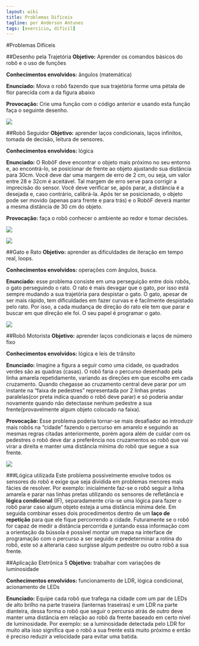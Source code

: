 ```yaml
---
layout: wiki
title: Problemas Difíceis
tagline: por Anderson Antunes
tags: [exercicio, dificil]
---
```


#Problemas Difíceis

##Desenho pela Trajetória
**Objetivo:** Aprender os comandos básicos do robô e o uso de funções

**Conhecimentos envolvidos:** ângulos (matemática)

**Enunciado:** Mova o robô fazendo que sua trajetória forme uma pétala de flor parecida com a da figura abaixo

**Provocação:** Crie uma função com o código anterior e usando esta função faça o seguinte desenho.

![](desenho_pela_trajetoria.png)

##Robô Seguidor
**Objetivo:** aprender laços condicionais, laços infinitos, tomada de decisão, leitura de sensores.

**Conhecimentos envolvidos:** lógica

**Enunciado:** O RobôF deve encontrar o objeto mais próximo no seu entorno e, ao encontrá-lo, se posicionar de frente ao objeto ajustando sua distância para 30cm. Você deve dar uma margem de erro de 2 cm, ou seja, um valor entre 28 e 32cm é aceitável. Tal margem de erro serve para corrigir a imprecisão do sensor. Você deve verificar se, após parar, a distância é a desejada e, caso contrário, calibrá-la. Após ter se posicionado, o objeto pode ser movido (apenas para frente e para trás) e o RobôF deverá manter a mesma distância de 30 cm do objeto.

**Provocação:** faça o robô conhecer o ambiente ao redor e tomar decisões.

![](robo_seguidor_1.png)

![](robo_seguidor_2.png)

##Gato e Rato
**Objetivo:** aprender as dificuldades de iteração em tempo real, loops.

**Conhecimentos envolvidos:** operações com ângulos, busca.

**Enunciado:** esse problema consiste em uma perseguição entre dois robôs, o gato perseguindo o rato. O rato é mais devagar que o gato, por isso está sempre mudando a sua trajetória para despistar o gato. O gato, apesar de ser mais rápido, tem dificuldades em fazer curvas e é facilmente despistado pelo rato. Por isso, a cada mudança de direção do rato ele tem que parar e buscar em que direção ele foi. O seu papel é programar o gato.

![](gato_e_rato.png)

##Robô Motorista
**Objetivo:** aprender laços condicionais e laços de número fixo

**Conhecimentos envolvidos:**  lógica e leis de trânsito

**Enunciado:** Imagine a figura a seguir como uma cidade, os quadrados verdes são as quadras (casas). O robô faria o percurso desenhado pela linha amarela repetidamente, variando as direções em que escolhe em cada cruzamento. Quando chegasse ao cruzamento central deve parar por um instante na “faixa de pedestres” representada por 2 linhas pretas paralelas(cor preta indica quando o robô deve parar) e só poderia andar novamente quando não detectasse nenhum pedestre a sua frente(provavelmente algum objeto colocado na faixa). 

**Provocação:** Esse problema poderia tornar-se mais desafiador ao introduzir mais  robôs na “cidade” fazendo o percurso em amarelo e seguindo as mesmas regras citadas anteriormente, porém agora além de cuidar com os pedestres o robô deve dar a preferência nos cruzamentos  ao robô que vai virar a direita e manter uma distância mínima do robô que segue a sua frente.

![](robo_motorista.png)

###Lógica utilizada
Este problema possivelmente envolve todos os sensores do robô e exige que seja dividida em problemas menores mais fácies de resolver. Por exemplo: inicialmente faz-se o robô seguir a linha amarela e parar nas linhas pretas utilizando os sensores de refletância e **lógica condicional** (IF), separadamente cria-se uma lógica para fazer o robô parar caso algum objeto esteja a uma distância mínima dele. Em seguida combinar esses dois procedimentos dentro de um **laço de repetição**  para que ele fique percorrendo a cidade. Futuramente se o robô for capaz de medir a distância percorrida e juntando essa informação com a orientação da bússola é possível montar um mapa na interface de programação com o percurso a ser seguido e predeterminar a rotina do robô, este só a alteraria caso surgisse algum pedestre ou outro robô a sua frente.

##Aplicação Eletrônica 5
**Objetivo:** trabalhar com variações de luminosidade

**Conhecimentos envolvidos:** funcionamento de LDR, lógica condicional, acionamento de LEDs

**Enunciado:** Equipe cada robô que trafega na cidade com um par de LEDs de alto brilho na parte traseira (lanternas traseiras) e um LDR na parte dianteira, dessa forma o robô que seguir o percurso atrás de outro deve manter uma distância em relação ao robô da frente baseado em certo nível de luminosidade. Por exemplo: se a luminosidade detectada pelo LDR for muito alta isso significa que o robô a sua frente está muito próximo e então é preciso reduzir a velocidade para evitar uma batida. 

